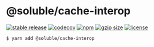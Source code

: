 # @soluble/cache-interop

[![stable release](https://img.shields.io/npm/v/@soluble/cache-interop.svg)](https://npm.im/@soluble/cache-interop)
[![codecov](https://codecov.io/gh/soluble-io/cache-interop/branch/main/graph/badge.svg)](https://codecov.io/gh/soluble-io/tci)
[![npm](https://img.shields.io/npm/dt/@soluble/cache-interop)](https://www.npmjs.com/package/@soluble/cache-interop)
[![gzip size](https://badgen.net/bundlephobia/minzip/@soluble/cache-interop)](https://bundlephobia.com/result?p=@soluble/cache-interop)
[![license](https://img.shields.io/npm/l/@soluble/cache-interop)](https://github.com/soluble-io/cache-interop/blob/main/LICENSE)

```
$ yarn add @soluble/cache-interop
```
